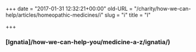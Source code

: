 +++
date = "2017-01-31 12:32:21+00:00"
old-URL = "/charity/how-we-can-help/articles/homeopathic-medicines/i"
slug = "i"
title = "I"

+++

### [Ignatia]/how-we-can-help-you/medicine-a-z/ignatia/)
